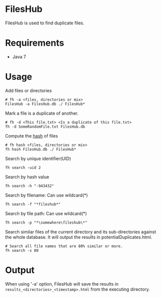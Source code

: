 FilesHub
========

FilesHub is used to find duplicate files.

Requirements
=============
* Java 7


Usage
======

Add files or directories
```
# fh -a <files, directories or mix>
FilesHub -a FilesHub.db ./ FilesHub*
```

Mark a file is a duplicate of another.
```
# fh -d <This file.txt> <Is a duplicate of this file.txt>
fh -d SomeRandomFile.txt FilesHub.db
```

Compute the [hash](https://code.google.com/p/xxhash/) of files
```
# fh hash <files, directories or mix>
fh hash FilesHub.db ./ FilesHub*
```

Search by unique identifier(UID)
```
fh search -uid 2
```

Search by hash value
```
fh search -h "-943432"
```

Search by filename: Can use wildcard(*)
```
fh search -f "*fileshub*"
```

Search by file path: Can use wildcard(*)
```
fh search -p "*\somewhere\fileshub\*"
```

Search similar files of the current directory and its sub-directories against the whole database. It will output the results in potentialDuplicates.html.
```
# Search all file names that are 80% similar or more.
fh search -s 80
```

Output
======
When using '-a' option, FilesHub will save the results in `results_<directories>_<timestamp>.html` from the executing directory.